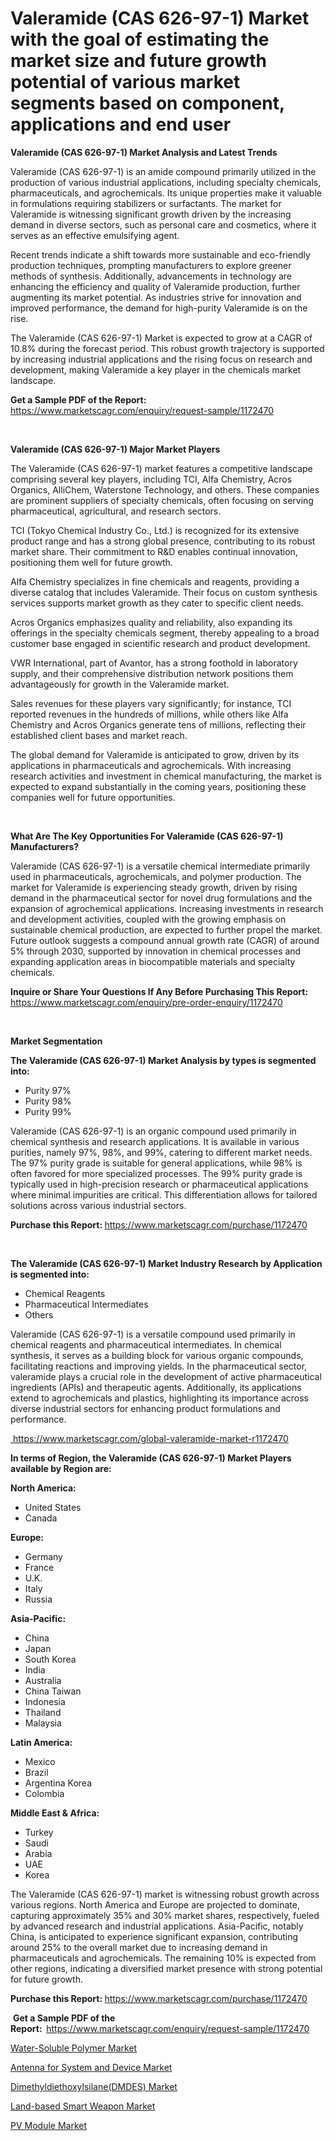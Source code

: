 <p><h1>Valeramide (CAS 626-97-1) Market with the goal of estimating the market size and future growth potential of various market segments based on component, applications and end user</h1></p><p><strong>Valeramide (CAS 626-97-1) Market Analysis and Latest Trends</strong></p>
<p><p>Valeramide (CAS 626-97-1) is an amide compound primarily utilized in the production of various industrial applications, including specialty chemicals, pharmaceuticals, and agrochemicals. Its unique properties make it valuable in formulations requiring stabilizers or surfactants. The market for Valeramide is witnessing significant growth driven by the increasing demand in diverse sectors, such as personal care and cosmetics, where it serves as an effective emulsifying agent.</p><p>Recent trends indicate a shift towards more sustainable and eco-friendly production techniques, prompting manufacturers to explore greener methods of synthesis. Additionally, advancements in technology are enhancing the efficiency and quality of Valeramide production, further augmenting its market potential. As industries strive for innovation and improved performance, the demand for high-purity Valeramide is on the rise.</p><p>The Valeramide (CAS 626-97-1) Market is expected to grow at a CAGR of 10.8% during the forecast period. This robust growth trajectory is supported by increasing industrial applications and the rising focus on research and development, making Valeramide a key player in the chemicals market landscape.</p></p>
<p><strong>Get a Sample PDF of the Report:&nbsp;</strong> <a href="https://www.marketscagr.com/enquiry/request-sample/1172470?utm_campaign=2265&utm_medium=2&utm_source=Github&utm_content=ia&utm_term=02022025&utm_id=valeramide-cas-626-97-1">https://www.marketscagr.com/enquiry/request-sample/1172470</a></p>
<p>&nbsp;</p>
<p><strong>Valeramide (CAS 626-97-1) Major Market Players</strong></p>
<p><p>The Valeramide (CAS 626-97-1) market features a competitive landscape comprising several key players, including TCI, Alfa Chemistry, Acros Organics, AlliChem, Waterstone Technology, and others. These companies are prominent suppliers of specialty chemicals, often focusing on serving pharmaceutical, agricultural, and research sectors.</p><p>TCI (Tokyo Chemical Industry Co., Ltd.) is recognized for its extensive product range and has a strong global presence, contributing to its robust market share. Their commitment to R&D enables continual innovation, positioning them well for future growth.</p><p>Alfa Chemistry specializes in fine chemicals and reagents, providing a diverse catalog that includes Valeramide. Their focus on custom synthesis services supports market growth as they cater to specific client needs.</p><p>Acros Organics emphasizes quality and reliability, also expanding its offerings in the specialty chemicals segment, thereby appealing to a broad customer base engaged in scientific research and product development.</p><p>VWR International, part of Avantor, has a strong foothold in laboratory supply, and their comprehensive distribution network positions them advantageously for growth in the Valeramide market.</p><p>Sales revenues for these players vary significantly; for instance, TCI reported revenues in the hundreds of millions, while others like Alfa Chemistry and Acros Organics generate tens of millions, reflecting their established client bases and market reach.</p><p>The global demand for Valeramide is anticipated to grow, driven by its applications in pharmaceuticals and agrochemicals. With increasing research activities and investment in chemical manufacturing, the market is expected to expand substantially in the coming years, positioning these companies well for future opportunities.</p></p>
<p>&nbsp;</p>
<p><strong>What Are The Key Opportunities For Valeramide (CAS 626-97-1) Manufacturers?</strong></p>
<p><p>Valeramide (CAS 626-97-1) is a versatile chemical intermediate primarily used in pharmaceuticals, agrochemicals, and polymer production. The market for Valeramide is experiencing steady growth, driven by rising demand in the pharmaceutical sector for novel drug formulations and the expansion of agrochemical applications. Increasing investments in research and development activities, coupled with the growing emphasis on sustainable chemical production, are expected to further propel the market. Future outlook suggests a compound annual growth rate (CAGR) of around 5% through 2030, supported by innovation in chemical processes and expanding application areas in biocompatible materials and specialty chemicals.</p></p>
<p><strong>Inquire or Share Your Questions If Any Before Purchasing This Report:</strong> <a href="https://www.marketscagr.com/enquiry/pre-order-enquiry/1172470?utm_campaign=2265&utm_medium=2&utm_source=Github&utm_content=ia&utm_term=02022025&utm_id=valeramide-cas-626-97-1">https://www.marketscagr.com/enquiry/pre-order-enquiry/1172470</a></p>
<p>&nbsp;</p>
<p><strong>Market Segmentation</strong></p>
<p><strong>The Valeramide (CAS 626-97-1) Market Analysis by types is segmented into:</strong></p>
<p><ul><li>Purity 97%</li><li>Purity 98%</li><li>Purity 99%</li></ul></p>
<p><p>Valeramide (CAS 626-97-1) is an organic compound used primarily in chemical synthesis and research applications. It is available in various purities, namely 97%, 98%, and 99%, catering to different market needs. The 97% purity grade is suitable for general applications, while 98% is often favored for more specialized processes. The 99% purity grade is typically used in high-precision research or pharmaceutical applications where minimal impurities are critical. This differentiation allows for tailored solutions across various industrial sectors.</p></p>
<p><strong>Purchase this Report:&nbsp;</strong><a href="https://www.marketscagr.com/purchase/1172470?utm_campaign=2265&utm_medium=2&utm_source=Github&utm_content=ia&utm_term=02022025&utm_id=valeramide-cas-626-97-1">https://www.marketscagr.com/purchase/1172470</a></p>
<p>&nbsp;</p>
<p><strong>The Valeramide (CAS 626-97-1) Market Industry Research by Application is segmented into:</strong></p>
<p><ul><li>Chemical Reagents</li><li>Pharmaceutical Intermediates</li><li>Others</li></ul></p>
<p><p>Valeramide (CAS 626-97-1) is a versatile compound used primarily in chemical reagents and pharmaceutical intermediates. In chemical synthesis, it serves as a building block for various organic compounds, facilitating reactions and improving yields. In the pharmaceutical sector, valeramide plays a crucial role in the development of active pharmaceutical ingredients (APIs) and therapeutic agents. Additionally, its applications extend to agrochemicals and plastics, highlighting its importance across diverse industrial sectors for enhancing product formulations and performance.</p></p>
<p><a href="https://www.marketscagr.com/global-valeramide-market-r1172470?utm_campaign=2265&utm_medium=2&utm_source=Github&utm_content=ia&utm_term=02022025&utm_id=valeramide-cas-626-97-1">&nbsp;https://www.marketscagr.com/global-valeramide-market-r1172470</a></p>
<p><strong>In terms of Region, the Valeramide (CAS 626-97-1) Market Players available by Region are:</strong></p>
<p>
    <p> <strong> North America: </strong>
        <ul>
            <li>United States</li>
            <li>Canada</li>
        </ul>
        </p> 
    <p> <strong> Europe: </strong>
        <ul>
            <li>Germany</li>
            <li>France</li>
            <li>U.K.</li>
            <li>Italy</li>
            <li>Russia</li>
        </ul>
        </p> 
    <p> <strong> Asia-Pacific: </strong>
        <ul>
            <li>China</li>
            <li>Japan</li>
            <li>South Korea</li>
            <li>India</li>
            <li>Australia</li>
            <li>China Taiwan</li>
            <li>Indonesia</li>
            <li>Thailand</li>
            <li>Malaysia</li>
        </ul>
        </p> 
    <p> <strong> Latin America: </strong>
        <ul>
            <li>Mexico</li>
            <li>Brazil</li>
            <li>Argentina Korea</li>
            <li>Colombia</li>
        </ul>
        </p> 
    <p> <strong> Middle East & Africa: </strong>
        <ul>
            <li>Turkey</li>
            <li>Saudi</li>
            <li>Arabia</li>
            <li>UAE</li>
            <li>Korea</li>
        </ul>
    </p>
    </p>
<p><p>The Valeramide (CAS 626-97-1) market is witnessing robust growth across various regions. North America and Europe are projected to dominate, capturing approximately 35% and 30% market shares, respectively, fueled by advanced research and industrial applications. Asia-Pacific, notably China, is anticipated to experience significant expansion, contributing around 25% to the overall market due to increasing demand in pharmaceuticals and agrochemicals. The remaining 10% is expected from other regions, indicating a diversified market presence with strong potential for future growth.</p></p>
<p><strong>Purchase this Report: </strong><a href="https://www.marketscagr.com/purchase/1172470?utm_campaign=2265&utm_medium=2&utm_source=Github&utm_content=ia&utm_term=02022025&utm_id=valeramide-cas-626-97-1">https://www.marketscagr.com/purchase/1172470</a></p>
<p>&nbsp;<strong>Get a Sample PDF of the Report:&nbsp;&nbsp;</strong><a href="https://www.marketscagr.com/enquiry/request-sample/1172470?utm_campaign=2265&utm_medium=2&utm_source=Github&utm_content=ia&utm_term=02022025&utm_id=valeramide-cas-626-97-1">https://www.marketscagr.com/enquiry/request-sample/1172470</a></p>
<p><strong></strong></p>
<p><p><a href="https://www.linkedin.com/pulse/key-drivers-water-soluble-polymer-market-how-its-growing-yfhlf?utm_campaign=2265&utm_medium=2&utm_source=Github&utm_content=ia&utm_term=02022025&utm_id=valeramide-cas-626-97-1">Water-Soluble Polymer Market</a></p><p><a href="https://www.linkedin.com/pulse/north-americas-antenna-system-device-market-size-share-trends-ksenf?utm_campaign=2265&utm_medium=2&utm_source=Github&utm_content=ia&utm_term=02022025&utm_id=valeramide-cas-626-97-1">Antenna for System and Device Market</a></p><p><a href="https://github.com/krinerstormy331/Market-Research-Report-List-1/blob/main/dimethyldiethoxylsilanedmdes-market.md?utm_campaign=2265&utm_medium=2&utm_source=Github&utm_content=ia&utm_term=02022025&utm_id=valeramide-cas-626-97-1">Dimethyldiethoxylsilane(DMDES) Market</a></p><p><a href="https://www.linkedin.com/pulse/land-based-smart-weapon-market-analysis-report-provides-jqhaf?utm_campaign=2265&utm_medium=2&utm_source=Github&utm_content=ia&utm_term=02022025&utm_id=valeramide-cas-626-97-1">Land-based Smart Weapon Market</a></p><p><a href="https://www.linkedin.com/pulse/forecasting-future-pv-module-market-size-projected-cagr-pmlcf?utm_campaign=2265&utm_medium=2&utm_source=Github&utm_content=ia&utm_term=02022025&utm_id=valeramide-cas-626-97-1">PV Module Market</a></p></p>